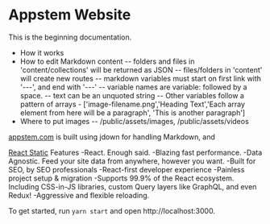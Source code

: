 # Appstem Website

This is the beginning documentation.
- How it works
- How to edit Markdown content
-- folders and files in 'content/collections' will be returned as JSON
-- files/folders in 'content' will create new routes
-- markdown variables must start on first link with '---', and end with '---'
-- variable names are variable: followed by a space.
-- text can be an unquoted string
-- Other variables follow a pattern of arrays - ['image-filename.png','Heading Text','Each array element from here will be a paragraph', 'This is another paragraph']
- Where to put images
-- /public/assets/images, /public/assets/videos

[appstem.com](https://appstem.com) is built using jdown for handling Markdown, and 

[React Static](https://github.com/nozzle/react-static)
Features
-React. Enough said.
-Blazing fast performance.
-Data Agnostic. Feed your site data from anywhere, however you want.
-Built for SEO, by SEO professionals
-React-first developer experience
-Painless project setup & migration
-Supports 99.9% of the React ecosystem. Including CSS-in-JS libraries, custom Query layers like GraphQL, and even Redux!
-Aggressive and flexible reloading.

To get started, run `yarn start` and open http://localhost:3000.
